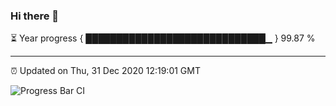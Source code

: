 ### Hi there 👋

⏳ Year progress { █████████████████████████████▁ } 99.87 %

---

⏰ Updated on Thu, 31 Dec 2020 12:19:01 GMT

![Progress Bar CI](https://github.com/liununu/liununu/workflows/Progress%20Bar%20CI/badge.svg)
